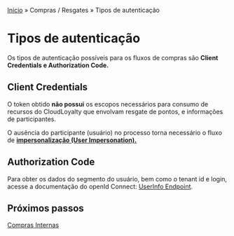 [Início](/readme.md) &raquo; Compras / Resgates &raquo; Tipos de autenticação

# Tipos de autenticação

Os tipos de autenticação possíveis para os fluxos de compras são **Client Credentials e Authorization Code.**

## Client Credentials

O token obtido **não possui** os escopos necessários para consumo de recursos do CloudLoyalty que envolvam resgate de pontos, e informações de participantes.

O ausência do participante (usuário) no processo torna necessário o fluxo de [**impersonalização (User Impersonation).**](/participant/user_impersonation.md)

## Authorization Code

Para obter os dados do segmento do usuário, bem como o tenant id e login, acesse a documentação do openId Connect: [UserInfo Endpoint](/auth/cognito/well-known.md).

## Próximos passos

[Compras Internas](/purchase/internal.md)
